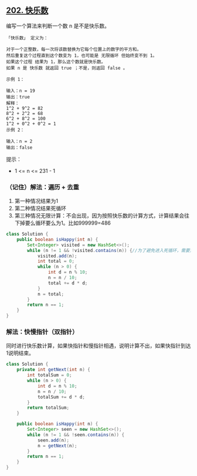 ## [202. 快乐数](https://leetcode.cn/problems/happy-number/description/)

编写一个算法来判断一个数 n 是不是快乐数。
````
「快乐数」 定义为：

对于一个正整数，每一次将该数替换为它每个位置上的数字的平方和。
然后重复这个过程直到这个数变为 1，也可能是 无限循环 但始终变不到 1。
如果这个过程 结果为 1，那么这个数就是快乐数。
如果 n 是 快乐数 就返回 true ；不是，则返回 false 。
````

````
示例 1：

输入：n = 19
输出：true
解释：
1^2 + 9^2 = 82
8^2 + 2^2 = 68
6^2 + 8^2 = 100
1^2 + 0^2 + 0^2 = 1
示例 2：

输入：n = 2
输出：false
````

提示：

- 1 <= n <= 231 - 1

### （记住）解法：遍历 + 去重
1. 第一种情况结果为1
2. 第二种情况结果死循环
3. 第三种情况无限计算：不会出现，因为按照快乐数的计算方式，计算结果会往下掉要么循环要么为1。比如999999=486
````java
class Solution {
    public boolean isHappy(int n) {
        Set<Integer> visited = new HashSet<>();
        while (n != 1 && !visited.contains(n)) {//为了避免进入死循环，需要对计算结果进行去重
            visited.add(n);
            int total = 0;
            while (n > 0) {
                int d = n % 10;
                n = n / 10;
                total += d * d;
            }
            n = total;
        }
        return n == 1;
    }
}
````

### 解法：快慢指针（双指针）
同时进行快乐数计算，如果快指针和慢指针相遇，说明计算不出，如果快指针到达1说明结束。
````java
class Solution {
    private int getNext(int n) {
        int totalSum = 0;
        while (n > 0) {
            int d = n % 10;
            n = n / 10;
            totalSum += d * d;
        }
        return totalSum;
    }

    public boolean isHappy(int n) {
        Set<Integer> seen = new HashSet<>();
        while (n != 1 && !seen.contains(n)) {
            seen.add(n);
            n = getNext(n);
        }
        return n == 1;
    }
}
````

